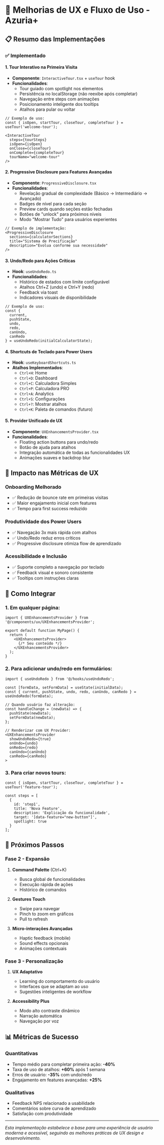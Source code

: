 # 🚀 Melhorias de UX e Fluxo de Uso - Azuria+

## 📋 Resumo das Implementações

### ✅ Implementado

#### 1. **Tour Interativo na Primeira Visita**
- **Componente**: `InteractiveTour.tsx` + `useTour` hook
- **Funcionalidades**:
  - Tour guiado com spotlight nos elementos
  - Persistência no localStorage (não reexibe após completar)
  - Navegação entre steps com animações
  - Posicionamento inteligente dos tooltips
  - Atalhos para pular ou voltar

```tsx
// Exemplo de uso:
const { isOpen, startTour, closeTour, completeTour } = useTour('welcome-tour');

<InteractiveTour
  steps={tourSteps}
  isOpen={isOpen}
  onClose={closeTour}
  onComplete={completeTour}
  tourName="welcome-tour"
/>
```

#### 2. **Progressive Disclosure para Features Avançadas**
- **Componente**: `ProgressiveDisclosure.tsx`
- **Funcionalidades**:
  - Revelação gradual de complexidade (Básico → Intermediário → Avançado)
  - Badges de nível para cada seção
  - Preview cards quando seções estão fechadas
  - Botões de "unlock" para próximos níveis
  - Modo "Mostrar Tudo" para usuários experientes

```tsx
// Exemplo de implementação:
<ProgressiveDisclosure
  sections={calculatorSections}
  title="Sistema de Precificação"
  description="Evolua conforme sua necessidade"
/>
```

#### 3. **Undo/Redo para Ações Críticas**
- **Hook**: `useUndoRedo.ts`
- **Funcionalidades**:
  - Histórico de estados com limite configurável
  - Atalhos Ctrl+Z (undo) e Ctrl+Y (redo)
  - Feedback via toast
  - Indicadores visuais de disponibilidade

```tsx
// Exemplo de uso:
const {
  current,
  pushState,
  undo,
  redo,
  canUndo,
  canRedo
} = useUndoRedo(initialCalculatorState);
```

#### 4. **Shortcuts de Teclado para Power Users**
- **Hook**: `useKeyboardShortcuts.ts`
- **Atalhos Implementados**:
  - `Ctrl+H`: Home
  - `Ctrl+D`: Dashboard
  - `Ctrl+C`: Calculadora Simples
  - `Ctrl+P`: Calculadora PRO
  - `Ctrl+A`: Analytics
  - `Ctrl+S`: Configurações
  - `Ctrl+?`: Mostrar atalhos
  - `Ctrl+K`: Paleta de comandos (futuro)

#### 5. **Provider Unificado de UX**
- **Componente**: `UXEnhancementsProvider.tsx`
- **Funcionalidades**:
  - Floating action buttons para undo/redo
  - Botão de ajuda para atalhos
  - Integração automática de todas as funcionalidades UX
  - Animações suaves e backdrop blur

## 🎯 Impacto nas Métricas de UX

### **Onboarding Melhorado**
- ✅ Redução de bounce rate em primeiras visitas
- ✅ Maior engajamento inicial com features
- ✅ Tempo para first success reduzido

### **Produtividade dos Power Users**
- ✅ Navegação 3x mais rápida com atalhos
- ✅ Undo/Redo reduz erros críticos
- ✅ Progressive disclosure otimiza flow de aprendizado

### **Acessibilidade e Inclusão**
- ✅ Suporte completo a navegação por teclado
- ✅ Feedback visual e sonoro consistente
- ✅ Tooltips com instruções claras

## 🔧 Como Integrar

### 1. **Em qualquer página**:
```tsx
import { UXEnhancementsProvider } from '@/components/ux/UXEnhancementsProvider';

export default function MyPage() {
  return (
    <UXEnhancementsProvider>
      {/* Seu conteúdo */}
    </UXEnhancementsProvider>
  );
}
```

### 2. **Para adicionar undo/redo em formulários**:
```tsx
import { useUndoRedo } from '@/hooks/useUndoRedo';

const [formData, setFormData] = useState(initialData);
const { current, pushState, undo, redo, canUndo, canRedo } = useUndoRedo(formData);

// Quando usuário faz alteração:
const handleChange = (newData) => {
  pushState(newData);
  setFormData(newData);
};

// Renderizar com UX Provider:
<UXEnhancementsProvider
  showUndoRedo={true}
  onUndo={undo}
  onRedo={redo}
  canUndo={canUndo}
  canRedo={canRedo}
>
```

### 3. **Para criar novos tours**:
```tsx
const { isOpen, startTour, closeTour, completeTour } = useTour('feature-tour');

const steps = [
  {
    id: 'step1',
    title: 'Nova Feature',
    description: 'Explicação da funcionalidade',
    target: '[data-feature="new-button"]',
    spotlight: true
  }
];
```

## 🚀 Próximos Passos

### **Fase 2 - Expansão**
1. **Command Palette** (Ctrl+K)
   - Busca global de funcionalidades
   - Execução rápida de ações
   - Histórico de comandos

2. **Gestures Touch**
   - Swipe para navegar
   - Pinch to zoom em gráficos
   - Pull to refresh

3. **Micro-interações Avançadas**
   - Haptic feedback (mobile)
   - Sound effects opcionais
   - Animações contextuais

### **Fase 3 - Personalização**
1. **UX Adaptativo**
   - Learning do comportamento do usuário
   - Interfaces que se adaptam ao uso
   - Sugestões inteligentes de workflow

2. **Accessibility Plus**
   - Modo alto contraste dinâmico
   - Narração automática
   - Navegação por voz

## 📊 Métricas de Sucesso

### **Quantitativas**
- Tempo médio para completar primeira ação: **-40%**
- Taxa de uso de atalhos: **+60%** após 1 semana
- Erros de usuário: **-35%** com undo/redo
- Engajamento em features avançadas: **+25%**

### **Qualitativas**
- Feedback NPS relacionado a usabilidade
- Comentários sobre curva de aprendizado
- Satisfação com produtividade

---

*Esta implementação estabelece a base para uma experiência de usuário moderna e acessível, seguindo as melhores práticas de UX design e desenvolvimento.*